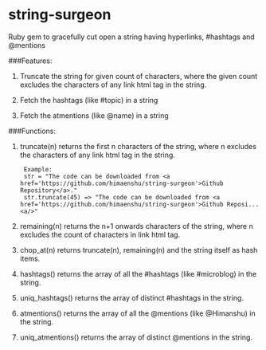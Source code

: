 string-surgeon
==============

Ruby gem to gracefully cut open a string having hyperlinks, #hashtags and @mentions


###Features:

1. Truncate the string for given count of characters, where the given count excludes the characters of any link html tag in the string.

2. Fetch the hashtags (like #topic) in a string

3. Fetch the atmentions (like @name) in a string


###Functions:

1. truncate(n) returns the first n characters of the string, where n excludes the characters of any link html tag in the string.
	
		Example:
		str = "The code can be downloaded from <a href='https://github.com/himaenshu/string-surgeon'>Github Repository</a>."
		str.truncate(45) => "The code can be downloaded from <a href='https://github.com/himaenshu/string-surgeon'>Github Reposi...<a/>"

2. remaining(n) returns the n+1 onwards characters of the string, where n excludes the count of characters in link html tag.

3. chop_at(n) returns truncate(n), remaining(n) and the string itself as hash items.

4. hashtags() returns the array of all the #hashtags (like #microblog) in the string.

5. uniq_hashtags() returns the array of distinct #hashtags in the string.
 
6. atmentions() returns the array of all the @mentions (like @Himanshu) in the string.

7. uniq_atmentions() returns the array of distinct @mentions in the string.

